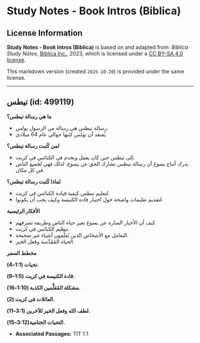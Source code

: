 # Study Notes - Book Intros (Biblica)

## License Information

**Study Notes - Book Intros (Biblica)** is based on and adapted from: _Biblica Study Notes_, [Biblica Inc.](https://www.biblica.com/), 2023, which is licensed under a [CC BY-SA 4.0 license](https://creativecommons.org/licenses/by-sa/4.0/legalcode.en).

This markdown version (created `2025-10-20`) is provided under the same license.



--------------------------------

## تيطس (id: 499119)

**ما هي رسالة تيطس؟**

* رسالة تيطس هي رسالة من الرسول بولس.
* يُعتقد أن بولس كتبها حوالي عام 64 ميلادي.

**لمن كُتبت رسالة تيطس؟**

* إلى تيطس حين كان يعمل ويخدم في الكنائس في كريت.
* يدرك أتباع يسوع أن رسالة تيطس تشارك الحق عن يسوع. لذلك فهي لجميع الناس في كل مكان.

**لماذا كُتبت رسالة تيطس؟**

* لتعليم تيطس كيفية قيادة الكنائس في كريت.
* لتقديم تعليمات واضحة حول اختيار قادة الكنيسة وكيف يجب أن يكونوا.

**الأفكار الرئيسية**

* كيف أن الأخبار السارة عن يسوع تغير حياة الناس وطريقة تصرفهم.
* تنظيم الكنائس في كريت.
* التعامل مع الأشخاص الذين يُعَلِّمون أشياء غير صحيحة.
* الحياة المُقَدَّسة وفعل الخير.

**مخطط السفر**

**تحيات (1:1–4\).**

**قادة الكنيسة في كريت (1:5–9\).**

**مشكلة المُعَلِّمين الكذبة (1:10–16\).**

**العائلات في كريت (2\).**

**لطف الله وفعل الخير للآخرين (3:1–11\).**

**التحيات الختامية(3:12–15\).**

* **Associated Passages:** TIT 1:1

